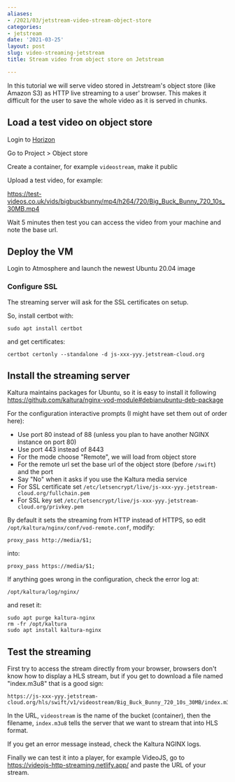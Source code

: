 ```yaml
---
aliases:
- /2021/03/jetstream-video-stream-object-store
categories:
- jetstream
date: '2021-03-25'
layout: post
slug: video-streaming-jetstream
title: Stream video from object store on Jetstream

---
```


In this tutorial we will serve video stored in Jetstream's object store (like Amazon S3)
as HTTP live streaming to a user' browser. This makes it difficult for the user to save
the whole video as it is served in chunks.

## Load a test video on object store

Login to [Horizon](https://iujetstream.atlassian.net/wiki/spaces/JWT/pages/44826638/Using+the+OpenStack+Horizon+GUI+Interface)

Go to Project > Object store

Create a container, for example `videostream`, make it public

Upload a test video, for example:

<https://test-videos.co.uk/vids/bigbuckbunny/mp4/h264/720/Big_Buck_Bunny_720_10s_30MB.mp4>

Wait 5 minutes then test you can access the video from your machine and note the base url.

## Deploy the VM

Login to Atmosphere and launch the newest Ubuntu 20.04 image

### Configure SSL

The streaming server will ask for the SSL certificates on setup.

So, install certbot with:

    sudo apt install certbot

and get certificates:

    certbot certonly --standalone -d js-xxx-yyy.jetstream-cloud.org

## Install the streaming server

Kaltura maintains packages for Ubuntu, so it is easy to install it following <https://github.com/kaltura/nginx-vod-module#debianubuntu-deb-package>

For the configuration interactive prompts (I might have set them out of order here):

* Use port 80 instead of 88 (unless you plan to have another NGINX instance on port 80)
* Use port 443 instead of 8443
* For the mode choose "Remote", we will load from object store
* For the remote url set the base url of the object store (before `/swift`) and the port
* Say "No" when it asks if you use the Kaltura media service
* For SSL certificate set `/etc/letsencrypt/live/js-xxx-yyy.jetstream-cloud.org/fullchain.pem`
* For SSL key set `/etc/letsencrypt/live/js-xxx-yyy.jetstream-cloud.org/privkey.pem`

By default it sets the streaming from HTTP instead of HTTPS,
so edit `/opt/kaltura/nginx/conf/vod-remote.conf`,
modify:

    proxy_pass http://media/$1;

into:

    proxy_pass https://media/$1;

If anything goes wrong in the configuration, check the error log at:

    /opt/kaltura/log/nginx/

and reset it:

    sudo apt purge kaltura-nginx
    rm -fr /opt/kaltura
    sudo apt install kaltura-nginx

## Test the streaming

First try to access the stream directly from your browser,
browsers don't know how to display a HLS stream, but if you get to download a file named "index.m3u8" that is
a good sign:

    https://js-xxx-yyy.jetstream-cloud.org/hls/swift/v1/videostream/Big_Buck_Bunny_720_10s_30MB/index.m3u8

In the URL, `videostream` is the name of the bucket (container), then the filename, `index.m3u8` tells the server
that we want to stream that into HLS format.

If you get an error message instead, check the Kaltura NGINX logs.

Finally we can test it into a player, for example VideoJS, go to <https://videojs-http-streaming.netlify.app/>
and paste the URL of your stream.
